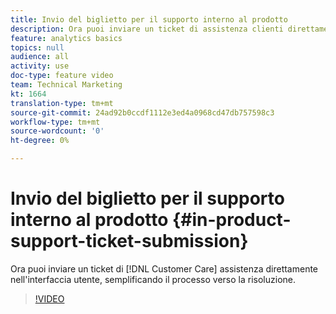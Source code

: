 ```yaml
---
title: Invio del biglietto per il supporto interno al prodotto
description: Ora puoi inviare un ticket di assistenza clienti direttamente nell'interfaccia utente, semplificando il processo verso la risoluzione.
feature: analytics basics
topics: null
audience: all
activity: use
doc-type: feature video
team: Technical Marketing
kt: 1664
translation-type: tm+mt
source-git-commit: 24ad92b0ccdf1112e3ed4a0968cd47db757598c3
workflow-type: tm+mt
source-wordcount: '0'
ht-degree: 0%

---
```



# Invio del biglietto per il supporto interno al prodotto {#in-product-support-ticket-submission}

Ora puoi inviare un ticket di [!DNL Customer Care] assistenza direttamente nell&#39;interfaccia utente, semplificando il processo verso la risoluzione.

>[!VIDEO](https://video.tv.adobe.com/v/23133/?quality=12)

